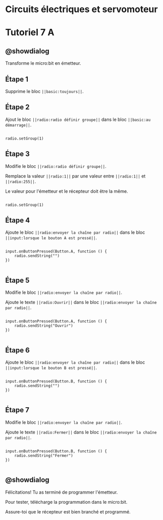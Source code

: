 # Circuits électriques et servomoteur

# Tutoriel 7 A

## @showdialog

Transforme le micro:bit en émetteur. 


## Étape 1

Supprime le bloc ``||basic:toujours||``.

## Étape 2

Ajout le bloc ``||radio:radio définir groupe||`` dans le bloc ``||basic:au démarrage||``.

```blocks

radio.setGroup(1)

```

## Étape 3

Modifie le bloc ``||radio:radio définir groupe||``.

Remplace la valeur ``||radio:1||`` par une valeur entre  ``||radio:1||`` et  ``||radio:255||``.

Le valeur pour l'émetteur et le récepteur doit être la même.

```blocks

radio.setGroup(1)

```

## Étape 4

Ajoute le bloc ``||radio:envoyer la chaîne par radio||`` dans le bloc ``||input:lorsque le bouton A est pressé||``.

```blocks

input.onButtonPressed(Button.A, function () {
    radio.sendString("")
})


```

## Étape 5

Modifie le bloc ``||radio:envoyer la chaîne par radio||``.

Ajoute le texte ``||radio:Ouvrir||`` dans le bloc ``||radio:envoyer la chaîne par radio||``.

```blocks

input.onButtonPressed(Button.A, function () {
    radio.sendString("Ouvrir")
})


```


## Étape 6

Ajoute le bloc ``||radio:envoyer la chaîne par radio||`` dans le bloc ``||input:lorsque le bouton B est pressé||``.

```blocks

input.onButtonPressed(Button.B, function () {
    radio.sendString("")
})


```

## Étape 7

Modifie le bloc ``||radio:envoyer la chaîne par radio||``.

Ajoute le texte ``||radio:Fermer||`` dans le bloc ``||radio:envoyer la chaîne par radio||``.

```blocks

input.onButtonPressed(Button.B, function () {
    radio.sendString("Fermer")
})


```

## @showdialog 

Félicitations! Tu as terminé de programmer l'émetteur.

Pour tester, télécharge la programmation dans le micro:bit.

Assure-toi que le récepteur est bien branché et programmé.